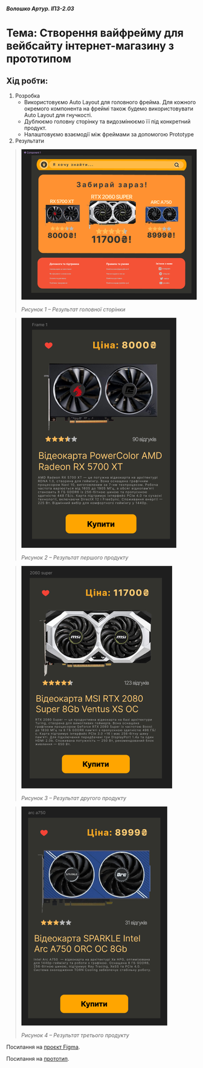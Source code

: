 #### *Волошко Артур. ІПЗ-2.03*

# Тема: Створення вайфрейму для вейбсайту інтернет-магазину з прототипом

## Хід робти:

1. Розробка
   * Використовуємо Auto Layout для головного фрейма. Для кожного окремого компонента на фреймі також будемо використовувати Auto Layout для гнучкості.
   * Дублюємо головну сторінку та видозмінюємо її під конкретний продукт.
   * Налаштовуємо взаємодії між фреймами за допомогою Prototype
2. Результати

>![Image alt](https://github.com/johuirmbegytm/DtaI/blob/main/workshop_10/images/1.png)
>
>*Рисунок 1 – Результат головної сторінки*

>![Image alt](https://github.com/johuirmbegytm/DtaI/blob/main/workshop_9/images/1.png)
>
>*Рисунок 2 – Результат першого продукту*

>![Image alt](https://github.com/johuirmbegytm/DtaI/blob/main/workshop_10/images/2.png)
>
>*Рисунок 3 – Результат другого продукту*

>![Image alt](https://github.com/johuirmbegytm/DtaI/blob/main/workshop_10/images/3.png)
>
>*Рисунок 4 – Результат третього продукту*

Посилання на [проєкт Figma](https://www.figma.com/design/Z5E9LyqTDc6FRCf60T2ELc/Untitled--Copy-?node-id=0-1&t=wZl5wfActmAUttpG-1).

Посилання на [прототип](https://www.figma.com/proto/Z5E9LyqTDc6FRCf60T2ELc/Untitled--Copy-?node-id=2002-622&p=f&t=wZl5wfActmAUttpG-0&scaling=min-zoom&content-scaling=fixed&page-id=0%3A1&starting-point-node-id=2002%3A622).


